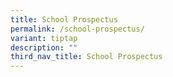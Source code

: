 ```yaml
---
title: School Prospectus
permalink: /school-prospectus/
variant: tiptap
description: ""
third_nav_title: School Prospectus
---
```

<p></p>